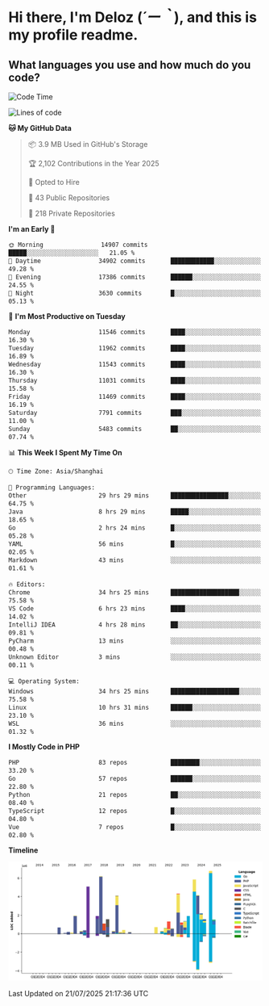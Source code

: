# **Hi there, I'm Deloz (*´ー｀*), and this is my profile readme.**

## **What languages you use and how much do you code?**

<!--START_SECTION:waka-->
![Code Time](http://img.shields.io/badge/Code%20Time-6%2C929%20hrs%2019%20mins-blue)

![Lines of code](https://img.shields.io/badge/From%20Hello%20World%20I%27ve%20Written-58.6%20million%20lines%20of%20code-blue)

**🐱 My GitHub Data** 

> 📦 3.9 MB Used in GitHub's Storage 
 > 
> 🏆 2,102 Contributions in the Year 2025
 > 
> 💼 Opted to Hire
 > 
> 📜 43 Public Repositories 
 > 
> 🔑 218 Private Repositories 
 > 
**I'm an Early 🐤** 

```text
🌞 Morning                14907 commits       █████░░░░░░░░░░░░░░░░░░░░   21.05 % 
🌆 Daytime                34902 commits       ████████████░░░░░░░░░░░░░   49.28 % 
🌃 Evening                17386 commits       ██████░░░░░░░░░░░░░░░░░░░   24.55 % 
🌙 Night                  3630 commits        █░░░░░░░░░░░░░░░░░░░░░░░░   05.13 % 
```
📅 **I'm Most Productive on Tuesday** 

```text
Monday                   11546 commits       ████░░░░░░░░░░░░░░░░░░░░░   16.30 % 
Tuesday                  11962 commits       ████░░░░░░░░░░░░░░░░░░░░░   16.89 % 
Wednesday                11543 commits       ████░░░░░░░░░░░░░░░░░░░░░   16.30 % 
Thursday                 11031 commits       ████░░░░░░░░░░░░░░░░░░░░░   15.58 % 
Friday                   11469 commits       ████░░░░░░░░░░░░░░░░░░░░░   16.19 % 
Saturday                 7791 commits        ███░░░░░░░░░░░░░░░░░░░░░░   11.00 % 
Sunday                   5483 commits        ██░░░░░░░░░░░░░░░░░░░░░░░   07.74 % 
```


📊 **This Week I Spent My Time On** 

```text
🕑︎ Time Zone: Asia/Shanghai

💬 Programming Languages: 
Other                    29 hrs 29 mins      ████████████████░░░░░░░░░   64.75 % 
Java                     8 hrs 29 mins       █████░░░░░░░░░░░░░░░░░░░░   18.65 % 
Go                       2 hrs 24 mins       █░░░░░░░░░░░░░░░░░░░░░░░░   05.28 % 
YAML                     56 mins             █░░░░░░░░░░░░░░░░░░░░░░░░   02.05 % 
Markdown                 43 mins             ░░░░░░░░░░░░░░░░░░░░░░░░░   01.61 % 

🔥 Editors: 
Chrome                   34 hrs 25 mins      ███████████████████░░░░░░   75.58 % 
VS Code                  6 hrs 23 mins       ████░░░░░░░░░░░░░░░░░░░░░   14.02 % 
IntelliJ IDEA            4 hrs 28 mins       ██░░░░░░░░░░░░░░░░░░░░░░░   09.81 % 
PyCharm                  13 mins             ░░░░░░░░░░░░░░░░░░░░░░░░░   00.48 % 
Unknown Editor           3 mins              ░░░░░░░░░░░░░░░░░░░░░░░░░   00.11 % 

💻 Operating System: 
Windows                  34 hrs 25 mins      ███████████████████░░░░░░   75.58 % 
Linux                    10 hrs 31 mins      ██████░░░░░░░░░░░░░░░░░░░   23.10 % 
WSL                      36 mins             ░░░░░░░░░░░░░░░░░░░░░░░░░   01.32 % 
```

**I Mostly Code in PHP** 

```text
PHP                      83 repos            ████████░░░░░░░░░░░░░░░░░   33.20 % 
Go                       57 repos            ██████░░░░░░░░░░░░░░░░░░░   22.80 % 
Python                   21 repos            ██░░░░░░░░░░░░░░░░░░░░░░░   08.40 % 
TypeScript               12 repos            █░░░░░░░░░░░░░░░░░░░░░░░░   04.80 % 
Vue                      7 repos             █░░░░░░░░░░░░░░░░░░░░░░░░   02.80 % 
```



**Timeline**

![Lines of Code chart](https://raw.githubusercontent.com/deloz/deloz/main/assets/bar_graph.png)


 Last Updated on 21/07/2025 21:17:36 UTC
<!--END_SECTION:waka-->
